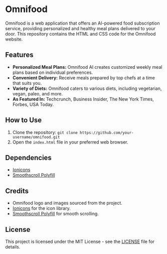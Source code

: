 # Omnifood

Omnifood is a web application that offers an AI-powered food subscription service, providing personalized and healthy meal plans delivered to your door. This repository contains the HTML and CSS code for the Omnifood website.

## Features

- **Personalized Meal Plans:** Omnifood AI creates customized weekly meal plans based on individual preferences.
- **Convenient Delivery:** Receive meals prepared by top chefs at a time that suits you.
- **Variety of Diets:** Omnifood caters to various diets, including vegetarian, vegan, paleo, and more.
- **As Featured In:** Techcrunch, Business Insider, The New York Times, Forbes, USA Today.

## How to Use

1. Clone the repository: `git clone https://github.com/your-username/omnifood.git`
2. Open the `index.html` file in your preferred web browser.

## Dependencies

- [Ionicons](https://ionicons.com/)
- [Smoothscroll Polyfill](https://www.npmjs.com/package/smoothscroll-polyfill)

## Credits

- Omnifood logo and images sourced from the project.
- [Ionicons](https://ionicons.com/) for the icon library.
- [Smoothscroll Polyfill](https://www.npmjs.com/package/smoothscroll-polyfill) for smooth scrolling.

## License

This project is licensed under the MIT License - see the [LICENSE](LICENSE) file for details.
